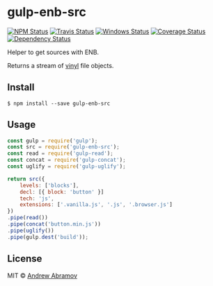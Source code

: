 gulp-enb-src
============

[![NPM Status][npm-img]][npm]
[![Travis Status][test-img]][travis]
[![Windows Status][appveyor-img]][appveyor]
[![Coverage Status][coverage-img]][coveralls]
[![Dependency Status][david-img]][david]

[npm]:          https://www.npmjs.org/package/gulp-enb-src
[npm-img]:      https://img.shields.io/npm/v/gulp-enb-src.svg

[travis]:       https://travis-ci.org/gulp-bem/gulp-enb-src
[test-img]:     https://img.shields.io/travis/gulp-bem/gulp-enb-src.svg

[appveyor]:     https://ci.appveyor.com/project/blond/gulp-enb-src
[appveyor-img]: http://img.shields.io/appveyor/ci/blond/gulp-enb-src.svg

[coveralls]:    https://coveralls.io/r/gulp-bem/gulp-enb-src
[coverage-img]: https://img.shields.io/coveralls/gulp-bem/gulp-enb-src.svg

[david]:        https://david-dm.org/gulp-bem/gulp-enb-src
[david-img]:    http://img.shields.io/david/gulp-bem/gulp-enb-src.svg

Helper to get sources with ENB.

Returns a stream of [vinyl](https://github.com/gulpjs/vinyl) file objects.

Install
-------

```
$ npm install --save gulp-enb-src
```

Usage
-----

```js
const gulp = require('gulp');
const src = require('gulp-enb-src');
const read = require('gulp-read');
const concat = require('gulp-concat');
const uglify = require('gulp-uglify');

return src({
    levels: ['blocks'],
    decl: [{ block: 'button' }]
    tech: 'js',
    extensions: ['.vanilla.js', '.js', '.browser.js']
})
.pipe(read())
.pipe(concat('button.min.js'))
.pipe(uglify())
.pipe(gulp.dest('build'));
```

License
-------

MIT © [Andrew Abramov](https://github.com/blond)
